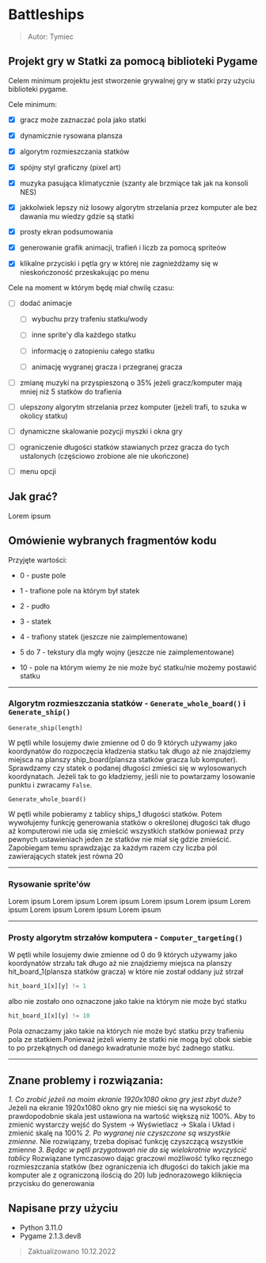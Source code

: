 # Battleships
> Autor: Tymiec

## Projekt gry w Statki za pomocą biblioteki Pygame
Celem minimum projektu jest stworzenie grywalnej gry w statki przy użyciu biblioteki pygame.

Cele minimum:

- [X] gracz może zaznaczać pola jako statki

- [X] dynamicznie rysowana plansza

- [X] algorytm rozmieszczania statków

- [X] spójny styl graficzny (pixel art)

- [X] muzyka pasująca klimatycznie (szanty ale brzmiące tak jak na konsoli NES)

- [X] jakkolwiek lepszy niż losowy algorytm strzelania przez komputer ale bez dawania mu wiedzy gdzie są statki

- [X] prosty ekran podsumowania

- [X] generowanie grafik animacji, trafień i liczb za pomocą spriteów

- [X] klikalne przyciski i pętla gry w której nie zagnieżdżamy się w nieskończoność przeskakując po menu



Cele na moment w którym będę miał chwilę czasu:
- [ ] dodać animacje 
    - [ ] wybuchu przy trafeniu statku/wody

    - [ ] inne sprite'y dla każdego statku 

    - [ ] informację o zatopieniu całego statku  

    - [ ] animację wygranej gracza i przegranej gracza

- [ ] zmianę muzyki na przyspieszoną o 35% jeżeli gracz/komputer mają mniej niż 5 statków do trafienia

- [ ] ulepszony algorytm strzelania przez komputer (jeżeli trafi, to szuka w okolicy statku)

- [ ] dynamiczne skalowanie pozycji myszki i okna gry

- [ ] ograniczenie długości statków stawianych przez gracza do tych ustalonych (częściowo zrobione ale nie ukończone)

- [ ] menu opcji


## Jak grać?
Lorem ipsum

## Omówienie wybranych fragmentów kodu
Przyjęte wartości:
- 0 - puste pole

- 1 - trafione pole na którym był statek

- 2 - pudło

- 3 - statek

- 4 - trafiony statek (jeszcze nie zaimplementowane)

- 5 do 7 - tekstury dla mgły wojny (jeszcze nie zaimplementowane)

- 10 - pole na którym wiemy że nie może być statku/nie możemy postawić statku

---

### **Algorytm rozmieszczania statków** - ```Generate_whole_board()``` i ```Generate_ship()```
```Generate_ship(length)```

W pętli while losujemy dwie zmienne od 0 do 9 których używamy jako koordynatów do rozpoczęcia kładzenia statku tak długo aż nie znajdziemy miejsca na planszy ship_board(plansza statków gracza lub komputer). Sprawdzamy czy statek o podanej długości zmieści się w wylosowanych koordynatach. Jeżeli tak to go kładziemy, jeśli nie to powtarzamy losowanie punktu i zwracamy ```False```.

```Generate_whole_board()```

W pętli while pobieramy z tablicy ships_1 długości statków. Potem wywołujemy funkcję generowania statków o określonej długości tak długo aż komputerowi nie uda się zmieścić wszystkich statków ponieważ przy pewnych ustawieniach jeden ze statków nie miał się gdzie zmieścić. Zapobiegam temu sprawdzając za każdym razem czy liczba pól zawierających statek jest równa 20

---

### **Rysowanie sprite'ów**
Lorem ipsum Lorem ipsum Lorem ipsum Lorem ipsum Lorem ipsum Lorem ipsum Lorem ipsum Lorem ipsum Lorem ipsum 

---

### **Prosty algorytm strzałów komputera** - ```Computer_targeting()```
W pętli while losujemy dwie zmienne od 0 do 9 których używamy jako koordynatów strzału tak długo aż nie znajdziemy miejsca na planszy hit_board_1(plansza statków gracza) w które nie został oddany już strzał 
```python
hit_board_1[x][y] != 1
```
albo nie zostało ono oznaczone jako takie na którym nie może być statku 
```python
hit_board_1[x][y] != 10
``` 
Pola oznaczamy jako takie na których nie może być statku przy trafieniu pola ze statkiem.Ponieważ jeżeli wiemy że statki nie mogą być obok siebie to po przekątnych od danego kwadratunie może być żadnego statku.

---

## Znane problemy i rozwiązania:
*1. Co zrobić jeżeli na moim ekranie 1920x1080 okno gry jest zbyt duże?*
Jeżeli na ekranie 1920x1080 okno gry nie mieści się na wysokość to prawdopodobnie skala jest ustawiona na wartość większą niż 100%.
Aby to zmienić wystarczy wejść do
System -> Wyświetlacz -> Skala i Układ i zmienić skalę na 100%
*2. Po wygranej nie czyszczone są wszystkie zmienne.*
Nie rozwiązany, trzeba dopisać funkcję czyszczącą wszystkie zmienne
*3. Będąc w pętli przygotowań nie da się wielokrotnie wyczyścić tablicy*
Rozwiązane tymczasowo dając graczowi możliwość tylko ręcznego rozmieszczania statków (bez ograniczenia ich długości do takich jakie ma komputer ale z ograniczoną ilością do 20) lub jednorazowego kliknięcia przycisku do generowania

## Napisane przy użyciu
- Python 3.11.0
- Pygame 2.1.3.dev8

> Zaktualizowano 10.12.2022